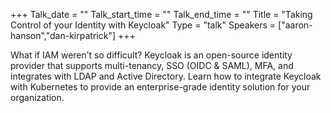 +++
Talk_date = ""
Talk_start_time = ""
Talk_end_time = ""
Title = "Taking Control of your Identity with Keycloak"
Type = "talk"
Speakers = ["aaron-hanson","dan-kirpatrick"]
+++

What if IAM weren’t so difficult? Keycloak is an open-source identity provider that supports multi-tenancy, SSO (OIDC & SAML), MFA, and integrates with LDAP and Active Directory. Learn how to integrate Keycloak with Kubernetes to provide an enterprise-grade identity solution for your organization.